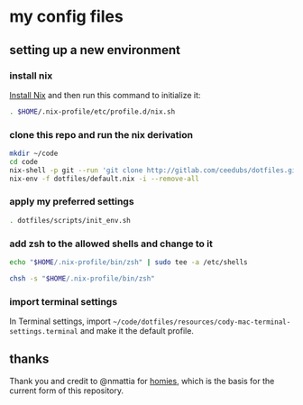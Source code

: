 # my config files

## setting up a new environment

### install nix

[Install Nix](https://nixos.org/nix/download.html) and then run this command to initialize it:

```sh
. $HOME/.nix-profile/etc/profile.d/nix.sh
```

### clone this repo and run the nix derivation

```sh
mkdir ~/code
cd code
nix-shell -p git --run 'git clone http://gitlab.com/ceedubs/dotfiles.git'
nix-env -f dotfiles/default.nix -i --remove-all
```

### apply my preferred settings

```sh
. dotfiles/scripts/init_env.sh
```

### add zsh to the allowed shells and change to it

```sh
echo "$HOME/.nix-profile/bin/zsh" | sudo tee -a /etc/shells

chsh -s "$HOME/.nix-profile/bin/zsh"
```

### import terminal settings

In Terminal settings, import `~/code/dotfiles/resources/cody-mac-terminal-settings.terminal` and make it the default profile.

## thanks

Thank you and credit to @nmattia for [homies](https://github.com/nmattia/homies/blob/master/tmux/default.nix), which is the basis for the current form of this repository.
